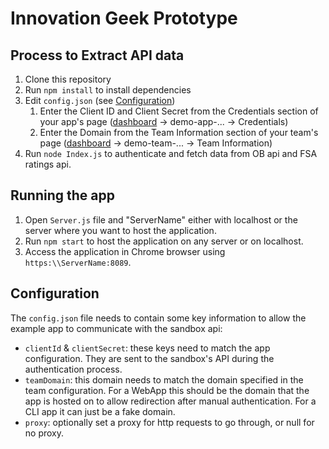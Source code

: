# Innovation Geek Prototype

## Process to Extract API data

1. Clone this repository
2. Run `npm install` to install dependencies
3. Edit `config.json` (see [Configuration](#configuration))
	1. Enter the Client ID and Client Secret from the Credentials section of your app's page ([dashboard](https://developer.rbs.useinfinite.io/dashboard) -> demo-app-... -> Credentials)
	2. Enter the Domain from the Team Information section of your team's page ([dashboard](https://developer.rbs.useinfinite.io/dashboard) -> demo-team-... -> Team Information)
4. Run `node Index.js` to authenticate and fetch data from OB api and FSA ratings api.

## Running the app

1. Open `Server.js` file and "ServerName" either with localhost or the server where you want to host the application.
2. Run `npm start` to host the application on any server or on localhost.
3. Access the application in Chrome browser using `https:\\ServerName:8089`.


## Configuration

The `config.json` file needs to contain some key information to allow the example app to communicate with the sandbox api:

* `clientId` & `clientSecret`: these keys need to match the app configuration. They are sent to the sandbox's API during the authentication process.
* `teamDomain`: this domain needs to match the domain specified in the team configuration. For a WebApp this should be the domain that the app is hosted on to allow redirection after manual authentication. For a CLI app it can just be a fake domain.
* `proxy`: optionally set a proxy for http requests to go through, or null for no proxy. 
